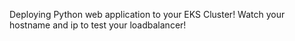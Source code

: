 Deploying Python web application to your EKS Cluster!
Watch your hostname and ip to test your loadbalancer!
